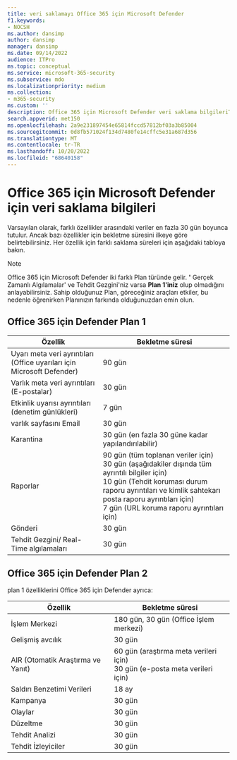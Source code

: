 ```yaml
---
title: veri saklamayı Office 365 için Microsoft Defender
f1.keywords:
- NOCSH
ms.author: dansimp
author: dansimp
manager: dansimp
ms.date: 09/14/2022
audience: ITPro
ms.topic: conceptual
ms.service: microsoft-365-security
ms.subservice: mdo
ms.localizationpriority: medium
ms.collection:
- m365-security
ms.custom: ''
description: Office 365 için Microsoft Defender veri saklama bilgileriThreat Explorer/ Real-Time algılamaları
search.appverid: met150
ms.openlocfilehash: 2a9e231897454e65814fccd57812bf03a3b85004
ms.sourcegitcommit: 0d8fb571024f134d7480fe14cffc5e31a687d356
ms.translationtype: MT
ms.contentlocale: tr-TR
ms.lasthandoff: 10/20/2022
ms.locfileid: "68640158"
---
```

# <a name="data-retention-information-for-microsoft-defender-for-office-365"></a>Office 365 için Microsoft Defender için veri saklama bilgileri

Varsayılan olarak, farklı özellikler arasındaki veriler en fazla 30 gün boyunca tutulur. Ancak bazı özellikler için bekletme süresini ilkeye göre belirtebilirsiniz. Her özellik için farklı saklama süreleri için aşağıdaki tabloya bakın.

> [!NOTE]
> Office 365 için Microsoft Defender iki farklı Plan türünde gelir. **'** Gerçek Zamanlı Algılamalar' ve Tehdit Gezgini'niz varsa **Plan 1'iniz** olup olmadığını anlayabilirsiniz. Sahip olduğunuz Plan, göreceğiniz araçları etkiler, bu nedenle öğrenirken Planınızın farkında olduğunuzdan emin olun.

## <a name="defender-for-office-365-plan-1"></a>Office 365 için Defender Plan 1

|Özellik|Bekletme süresi|
|---|---|
|Uyarı meta veri ayrıntıları (Office uyarıları için Microsoft Defender) | 90 gün |
|Varlık meta veri ayrıntıları (E-postalar) | 30 gün |
|Etkinlik uyarısı ayrıntıları (denetim günlükleri) | 7 gün |
|varlık sayfasını Email | 30 gün |
|Karantina | 30 gün (en fazla 30 güne kadar yapılandırılabilir) |
|Raporlar | 90 gün (tüm toplanan veriler için) <br>30 gün (aşağıdakiler dışında tüm ayrıntılı bilgiler için) <br> 10 gün (Tehdit koruması durum raporu ayrıntıları ve kimlik sahtekarı posta raporu ayrıntıları için) <br> 7 gün (URL koruma raporu ayrıntıları için) <br>
|Gönderi | 30 gün |
|Tehdit Gezgini/ Real-Time algılamaları | 30 gün |

## <a name="defender-for-office-365-plan-2"></a>Office 365 için Defender Plan 2

plan 1 özelliklerini Office 365 için Defender ayrıca:

|Özellik|Bekletme süresi|
|---|---|
|İşlem Merkezi | 180 gün, 30 gün (Office İşlem merkezi)   |
|Gelişmiş avcılık | 30 gün |
|AIR (Otomatik Araştırma ve Yanıt) | 60 gün (araştırma meta verileri için)<br> 30 gün (e-posta meta verileri için)  |
|Saldırı Benzetimi Verileri | 18 ay |
|Kampanya | 30 gün |
|Olaylar | 30 gün|
|Düzeltme | 30 gün |
|Tehdit Analizi | 30 gün |
|Tehdit İzleyiciler | 30 gün |
